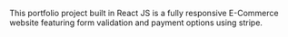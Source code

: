 This portfolio project built in React JS is a fully responsive E-Commerce website featuring form validation and payment options using stripe.